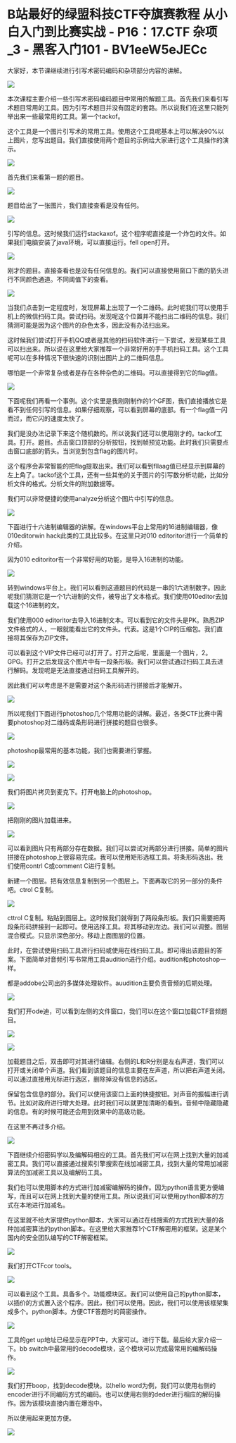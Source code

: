 # B站最好的绿盟科技CTF夺旗赛教程 从小白入门到比赛实战 - P16：17.CTF 杂项_3 - 黑客入门101 - BV1eeW5eJECc

大家好，本节课继续进行引写术密码编码和杂项部分内容的讲解。

![](img/cad96c315db308eeffcb116cba8de191_1.png)

本次课程主要介绍一些引写术密码编码题目中常用的解题工具。首先我们来看引写术题目常用的工具。因为引写术题目并没有固定的套路。所以说我们在这里只能列举出来一些最常用的工具。第一个tackof。

这个工具是一个图片引写术的常用工具。使用这个工具呢基本上可以解决90%以上图片，您写出题目。我们直接使用两个题目的示例给大家进行这个工具操作的演示。



![](img/cad96c315db308eeffcb116cba8de191_3.png)

首先我们来看第一题的题目。

![](img/cad96c315db308eeffcb116cba8de191_5.png)

题目给出了一张图片，我们直接查看是没有任何。

![](img/cad96c315db308eeffcb116cba8de191_7.png)

引写的信息。这时候我们运行stackaxof。这个程序呢直接是一个炸包的文件。如果我们电脑安装了java环境，可以直接运行。fell open打开。



![](img/cad96c315db308eeffcb116cba8de191_9.png)

刚才的题目。直接查看也是没有任何信息的。我们可以直接使用窗口下面的箭头进行不同颜色通道。不同阈值下的查看。



![](img/cad96c315db308eeffcb116cba8de191_11.png)

当我们点击到一定程度时，发现屏幕上出现了一个二维码。此时呢我们可以使用手机上的微信扫码工具。尝试扫码。发现呢这个位置并不能扫出二维码的信息。我们猜测可能是因为这个图片的杂色太多，因此没有办法扫出来。

这时候我们尝试打开手机QQ或者是其他的扫码软件进行一下尝试，发现某些工具可以扫出来。所以说在这里给大家推荐一个非常好用的手手机扫码工具。这个工具呢可以在多种情况下很快速的识别出图片上的二维码信息。

哪怕是一个非常复杂或者是存在各种杂色的二维码。可以直接得到它的flag值。

![](img/cad96c315db308eeffcb116cba8de191_13.png)

下面呢我们再看一个事例。这个实里是我刚刚制作的1个GF图，我们直接播放它是看不到任何引写的信息。如果仔细观察，可以看到屏幕的底部。有一个flag值一闪而过，而它闪的速度太快了。

我们是没办法记录下来这个随机数的。所以说我们还可以使用刚才的。tackof工具。打开。题目。点击窗口顶部的分析按钮，找到帧预览功能。此时我们只需要点击窗口底部的箭头。当浏览到包含flag的图片时。

这个程序会非常智能的把flag提取出来。我们可以看到fllaag值已经显示到屏幕的左上角了。tackof这个工具，还有一些其他的关于图片的引写数分析功能，比如分析文件的格式。分析文件的附加数据等。

我们可以非常便捷的使用analyze分析这个图片中引写的信息。

![](img/cad96c315db308eeffcb116cba8de191_15.png)

下面进行十六进制编辑器的讲解。在windows平台上常用的16进制编辑器，像010editorwin hack此类的工具比较多。在这里只对010 editoritor进行一个简单的介绍。

因为010 editoritor有一个非常好用的功能，是导入16进制的功能。

![](img/cad96c315db308eeffcb116cba8de191_17.png)

转到windows平台上。我们可以看到这道题目的代码是一串的1六进制数字。因此呢我们猜测它是一个1六进制的文件，被导出了文本格式。我们使用010editor去加载这个16进制的文。

我们使用000 editoritor去导入16进制文本。可以看到它的文件头是PK。熟悉ZIP文件格式的人，一眼就能看出它的文件头。代表。这是1个CIP的压缩包。我们直接将其保存为ZIP文件。

可以看到这个VIP文件已经可以打开了。打开之后呢，里面是一个图片，2。GPG。打开之后发现这个图片中有一段条形板。我们可以尝试通过扫码工具去进行解码。发现呢是无法直接通过扫码工具解开的。

因此我们可以考虑是不是需要对这个条形码进行拼接后才能解开。

![](img/cad96c315db308eeffcb116cba8de191_19.png)

所以呢我们下面进行photoshop几个常用功能的讲解。最近，各类CTF比赛中需要photoshop对二维码或条形码进行拼接的题目也很多。



![](img/cad96c315db308eeffcb116cba8de191_21.png)

photoshop最常用的基本功能，我们也需要进行掌握。

![](img/cad96c315db308eeffcb116cba8de191_23.png)

![](img/cad96c315db308eeffcb116cba8de191_24.png)

我们将图片拷贝到麦克下。打开电脑上的photoshop。

![](img/cad96c315db308eeffcb116cba8de191_26.png)

把刚刚的图片加载进来。

![](img/cad96c315db308eeffcb116cba8de191_28.png)

可以看到图片只有两部分存在数据。我们可以尝试对两部分进行拼接。简单的图片拼接在photoshop上很容易完成。我可以使用矩形选框工具。将条形码选出。我们使用contrl C或comment C进行复制。

新建一个图层。把有效信息复制到另一个图层上。下面再取它的另一部分的条件吧。ctrol C复制。

![](img/cad96c315db308eeffcb116cba8de191_30.png)

cttrol C复制。粘贴到图层上。这时候我们就得到了两段条形板。我们只需要把两段条形码拼接到一起即可。使用选择工具。将其移动到左边。我们可以调整。图层混合模式。只显示深色部分。移动上面图层的位置。

此时，在尝试使用扫码工具进行扫码或使用在线扫码工具。即可得出该题目的答案。下面简单对音频引写书常用工具audition进行介绍。audition和photoshop一样。

都是addobe公司出的多媒体处理软件。auudition主要负责音频的后期处理。

![](img/cad96c315db308eeffcb116cba8de191_32.png)

我们打开ode迪，可以看到左侧的文件窗口，我们可以在这个窗口加载CTF音频题目。

![](img/cad96c315db308eeffcb116cba8de191_34.png)

![](img/cad96c315db308eeffcb116cba8de191_35.png)

加载题目之后，双击即可对其进行编辑。右侧的L和R分别是左右声道，我们可以打开或关闭单个声道。我们看到该题目的信息主要在左声道，所以把右声道关闭。可以通过直接用光标进行选区，删除掉没有信息的选区。

保留包含信息的部分。我们可以使用该窗口上面的快捷按钮。对声音的振幅进行调节。比如对政府进行增大处理。此时我们可以就更加清晰的看到。音频中隐藏隐藏的信息。有的时候可能还会用到效果中的高级功能。

在这里不再过多介绍。

![](img/cad96c315db308eeffcb116cba8de191_37.png)

下面继续介绍密码学以及编解码相应的工具。首先我们可以在网上找到大量的加减密工具。我们可以直接通过搜索引擎搜索在线加减密工具，找到大量的常用加减密算法的加减密工具以及编解码工具。

我们也可以使用脚本的方式进行加减密编解码的操作。因为python语言更方便编写，而且可以在网上找到大量的使用工具。所以说我们可以使用python脚本的方式在本地进行加减名。

在这里就不给大家提供python脚本，大家可以通过在线搜索的方式找到大量的各种加减密算法的python脚本。在这里给大家推荐1个CTF解密用的框架。这是某个国内的安全团队编写的CTF解密框架。



![](img/cad96c315db308eeffcb116cba8de191_39.png)

我们打开CTFcor tools。

![](img/cad96c315db308eeffcb116cba8de191_41.png)

可以看到这个工具。具备多个。功能模块区。我们可以使用自己的python脚本，以插价的方式置入这个程序。因此，我们可以使用。因此，我们可以使用该框架集成多个。python脚本。方便CTF答题时的简密操作。



![](img/cad96c315db308eeffcb116cba8de191_43.png)

工具的get up地址已经显示在PPT中，大家可以。进行下载。最后给大家介绍一下。bb switch中最常用的decode模块，这个模块可以完成最常用的编解码操作。



![](img/cad96c315db308eeffcb116cba8de191_45.png)

我们打开boop，找到decode模块。以hello word为例，我们可以使用右侧的encoder进行不同编码方式的编码。也可以使用右侧的deder进行相应的解码操作。因为该模块直接内置在爆泡中。

所以使用起来更加方便。

![](img/cad96c315db308eeffcb116cba8de191_47.png)